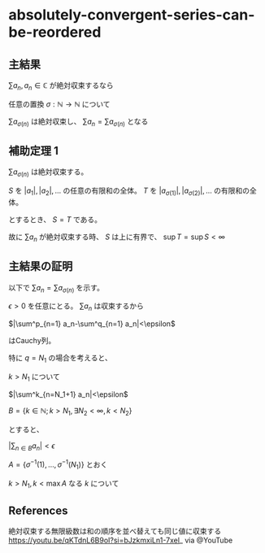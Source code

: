 # absolutely-convergent-series-can-be-reordered

## 主結果
$\sum a_n,  a_n \in \mathbb{C}$ が絶対収束するなら

任意の置換 $\sigma: \mathbb{N} \rightarrow \mathbb{N}$ について

$\sum a_{\sigma(n)}$ は絶対収束し、 $\sum a_n=\sum a_{\sigma(n)}$ となる

## 補助定理 1
$\sum a_{\sigma(n)}$ は絶対収束する。

 $S$ を $|a_1|,|a_2|,\dots$ の任意の有限和の全体。 $T$ を $|a_{\sigma(1)}|,|a_{\sigma(2)}|,\dots$ の有限和の全体。

とするとき、 $S=T$ である。

故に $\sum a_n$ が絶対収束する時、 $S$ は上に有界で、 $\sup T=\sup S<\infty$

## 主結果の証明
以下で $\sum a_n=\sum a_{\sigma(n)}$ を示す。

$\epsilon>0$ を任意にとる。 $\sum a_n$ は収束するから

$|\sum^p_{n=1} a_n-\sum^q_{n=1} a_n|<\epsilon$

はCauchy列。

特に $q=N_1$ の場合を考えると、

$k>N_1$ について

$|\sum^k_{n=N_1+1} a_n|<\epsilon$ 

$B=\lbrace k \in \mathbb{N} ; k>N_1,\exists N_2 <\infty, k<N_2 \rbrace$

とすると、

$|\sum_{n\in B}a_n| < \epsilon$

$A=\lbrace \sigma^{-1}(1), \dots ,\sigma^{-1}(N_1) \rbrace$ とおく

$k>N_1,k<\max A$ なる $k$ について

## References 
絶対収束する無限級数は和の順序を並べ替えても同じ値に収束する https://youtu.be/qKTdnL6B9oI?si=bJzkmxiLn1-7xel_ via @YouTube 
